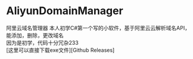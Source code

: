 # AliyunDomainManager
阿里云域名管理器
本人初学C#第一个写的小软件，基于阿里云云解析域名API，能添加，删除，更改域名  
因为是初学，代码十分冗杂233  
[这里可以直接下载exe文件][Github Releases]

